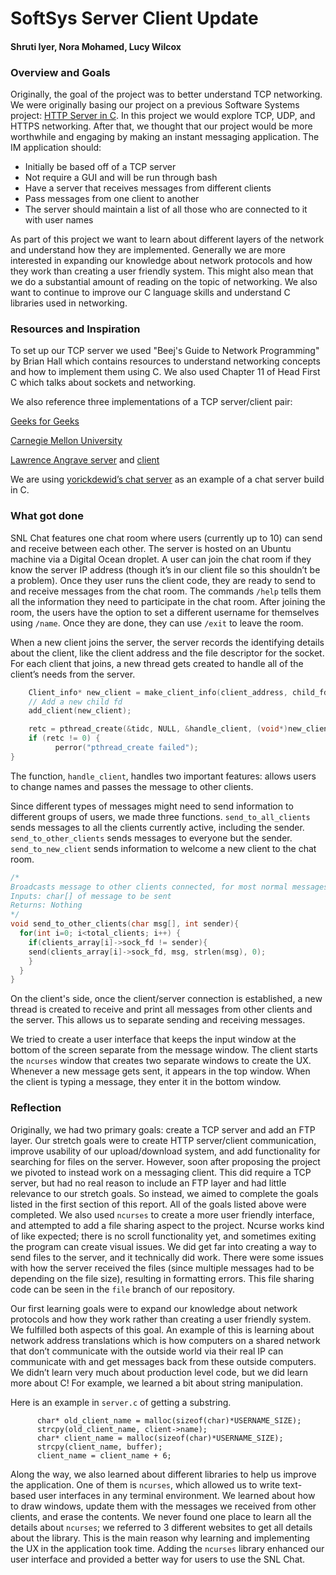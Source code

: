 # SoftSys Server Client Update

#### Shruti Iyer, Nora Mohamed, Lucy Wilcox

### Overview and Goals

Originally, the goal of the project was to better understand TCP networking. We were originally basing our project on a previous Software Systems project: [HTTP Server in C](https://matthewruehle.github.io/SoftSysQuestingQuail/). In this project we would explore TCP, UDP, and HTTPS networking. After that, we thought that our project would be more worthwhile and engaging by making an instant messaging application. The IM application should:
 
- Initially be based off of a TCP server
- Not require a GUI and will be run through bash
- Have a server that receives messages from different clients
- Pass messages from one client to another
- The server should maintain a list of all those who are connected to it with user names
 
As part of this project we want to learn about different layers of the network and understand how they are implemented. Generally we are more interested in expanding our knowledge about network protocols and how they work than creating a user friendly system. This might also mean that we do a substantial amount of reading on the topic of networking. We also want to continue to improve our C language skills and understand C libraries used in networking.
 
### Resources and Inspiration
To set up our TCP server we used "Beej's Guide to Network Programming" by Brian Hall  which contains resources to understand networking concepts and how to implement them using C. We also used Chapter 11 of Head First C which talks about sockets and networking.
 
We also reference three implementations of a TCP server/client pair:
 
[Geeks for Geeks](https://www.geeksforgeeks.org/socket-programming-cc/)

[Carnegie Mellon University](https://www.cs.cmu.edu/afs/cs/academic/class/15213-f99/www/class26/tcpserver.c)

[Lawrence Angrave server](https://github.com/angrave/SystemProgramming/wiki/Networking,-Part-4:-Building-a-simple-TCP-Server) and [client](https://github.com/angrave/SystemProgramming/wiki/Networking,-Part-3:-Building-a-simple-TCP-Client)

We are using [yorickdewid’s chat server](https://github.com/yorickdewid/Chat-Server) as an example of a chat server build in C.

### What got done

SNL Chat features one chat room where users (currently up to 10) can send and receive between each other. The server is hosted on an Ubuntu machine via a Digital Ocean droplet. A user can join the chat room if they know the server IP address (though it’s in our client file so this shouldn’t be a problem). Once they user runs the client code, they are ready to send to and receive messages from the chat room. The commands `/help` tells them all the information they need to participate in the chat room. After joining the room, the users have the option to set a different username for themselves using `/name`. Once they are done, they can use `/exit` to leave the room.

When a new client joins the server, the server records the identifying details about the client, like the client address and the file descriptor for the socket. For each client that joins, a new thread gets created to handle all of the client’s needs from the server.

```c
    Client_info* new_client = make_client_info(client_address, child_fd);
    // Add a new child fd
    add_client(new_client);

    retc = pthread_create(&tidc, NULL, &handle_client, (void*)new_client);
    if (retc != 0) {
          perror("pthread_create failed");
}
```
The function, `handle_client`, handles two important features: allows users to change names and passes the message to other clients.

Since different types of messages might need to send information to different groups of users, we made three functions. `send_to_all_clients` sends messages to all the clients currently active, including the sender. `send_to_other_clients` sends messages to everyone but the sender. `send_to_new_client` sends information to welcome a new client to the chat room.

```c
/*
Broadcasts message to other clients connected, for most normal messages
Inputs: char[] of message to be sent
Returns: Nothing
*/
void send_to_other_clients(char msg[], int sender){
  for(int i=0; i<total_clients; i++) {
    if(clients_array[i]->sock_fd != sender){
    send(clients_array[i]->sock_fd, msg, strlen(msg), 0);
    }
  }
}
```

On the client's side, once the client/server connection is established, a new thread is created to receive and print all messages from other clients and the server. This allows us to separate sending and receiving messages.

We tried to create a user interface that keeps the input window at the bottom of the screen separate from the message window. The client starts the `ncurses` window that creates two separate windows to create the UX. Whenever a new message gets sent, it appears in the top window. When the client is typing a message, they enter it in the bottom window.


### Reflection

Originally, we had two primary goals: create a TCP server and add an FTP layer. Our stretch goals were to create HTTP server/client communication, improve usability of our upload/download system, and add functionality for searching for files on the server. However, soon after proposing the project we pivoted to instead work on a messaging client. This did require a TCP server, but had no real reason to include an FTP layer and had little relevance to our stretch goals. So instead, we aimed to complete the goals listed in the first section of this report. All of the goals listed above were completed. We also used `ncurses` to create a more user friendly interface, and attempted to add a file sharing aspect to the project. Ncurse works kind of like expected; there is no scroll functionality yet, and sometimes exiting the program can create visual issues. We did get far into creating a way to send files to the server, and it technically did work. There were some issues with how the server received the files (since multiple messages had to be depending on the file size), resulting in formatting errors. This file sharing code can be seen in the `file` branch of our repository.

Our first learning goals were to expand our knowledge about network protocols and how they work rather than creating a user friendly system. We fulfilled both aspects of this goal. An example of this is learning about network address translations which is how computers on a shared network that don’t communicate with the outside world via their real IP can communicate with and get messages back from these outside computers. We didn’t learn very much about production level code, but we did learn more about C! For example, we learned a bit about string manipulation.

Here is an example in `server.c` of getting a substring.

```
      char* old_client_name = malloc(sizeof(char)*USERNAME_SIZE);
      strcpy(old_client_name, client->name);
      char* client_name = malloc(sizeof(char)*USERNAME_SIZE);
      strcpy(client_name, buffer);
      client_name = client_name + 6;
```
Along the way, we also learned about different libraries to help us improve the application. One of them is `ncurses`, which allowed us to write text-based user interfaces in any terminal environment. We learned about how to draw windows, update them with the messages we received from other clients, and erase the contents. We never found one place to learn all the details about `ncurses`; we referred to 3 different websites to get all details about the library. This is the main reason why learning and implementing the UX in the application took time. Adding the `ncurses` library enhanced our user interface and provided a better way for users to use the SNL Chat. 
